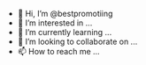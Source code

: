- 👋 Hi, I’m @bestpromotiing
- 👀 I’m interested in ...
- 🌱 I’m currently learning ...
- 💞️ I’m looking to collaborate on ...
- 📫 How to reach me ...

<!---
bestpromotiing/bestpromotiing is a ✨ special ✨ repository because its `README.md` (this file) appears on your GitHub profile.
You can click the Preview link to take a look at your changes.
--->
